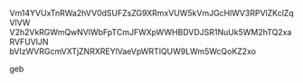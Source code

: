 Vm14YVUxTnRWa2hVV0dSUFZsZG9XRmxVUW5kVmJGcHlWV3RPVlZKclZqVlVW
V2h2VkRGWmQwNVlWbFpTCmJFWXpWWHBDVDJSR1NuUk5WM2hTQ2xaRVFUVlJN
bVIzWVRGcmVXTjZNRXREYlVaeVpWRTlQUW9LWm5WcQoKZ2xo

geb